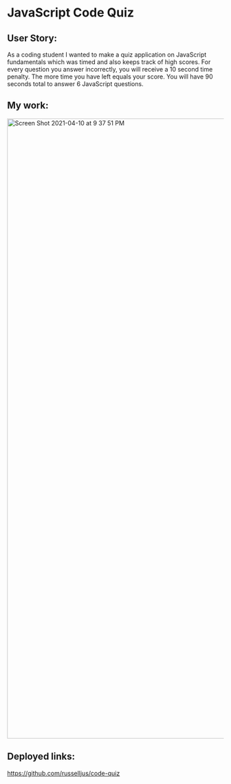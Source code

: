 
<h1>JavaScript Code Quiz</h1>

<h2> User Story:</h2>
<p> As a coding student I wanted to make a quiz application on JavaScript fundamentals which was timed and also keeps track of high scores. For every question you answer incorrectly, you will receive a 10 second time penalty. The more time you have left equals your score. You will have 90 seconds total to answer 6 JavaScript questions.</p>  


<h2> My work:</h2>

<img width="1440" alt="Screen Shot 2021-04-10 at 9 37 51 PM" src="https://user-images.githubusercontent.com/79387241/114291510-28a11b80-9a45-11eb-90a8-fde94cc9e5da.png">


<h2>Deployed links:</h2>



https://github.com/russelljus/code-quiz
